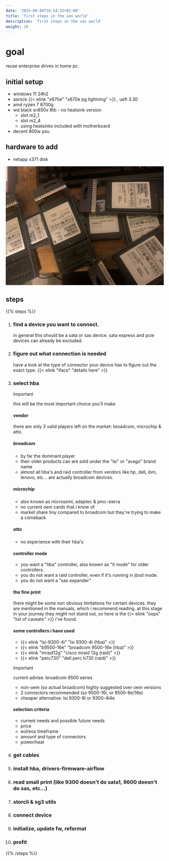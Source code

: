 ```yaml
---
date: '2025-09-04T16:54:32+02:00'
title: 'first steps in the sas world'
description: 'first steps in the sas world'
weight: 20
---
```


# goal

reuse enterprise drives in home pc.

## initial setup
* windows 11 24h2
* asrock {{< elink "x670e" "x670e pg lightning" >}} , uefi 3.30
* amd ryzen 7 8700g
* wd black sn850x 8tb - no heatsink version
  * slot m2_1
  * slot m2_4
  * using heatsinks included with motherboard
* decent 800w psu

## hardware to add
* netapp x371 disk

![](humblebrag.jpg)

## steps

{{% steps %}}
1. ### find a device you want to connect.
    in general this should be a sata or sas device. sata express and pcie devices can already be excluded.

1. ### figure out what connection is needed
    have a look at the type of connector your device has to figure out the exact type. {{< elink "iface" "details here" >}}

1. ### select hba
    > [!IMPORTANT]
    > this will be the most important choice you'll make
    #### vendor
    there are only 3 valid players left on the market: broadcom, microchip & atto.
    ##### broadcom
    * by far the dominant player
    * their older products can are sold under the "lsi" or "avago" brand name
    * almost all hba's and raid controller from vendors like hp, dell, ibm, lenovo, etc... are actually broadcom devices. 
    ##### microchip
    * also known as microsemi, adaptec & pmc-sierra
    * no current oem cards that i know of
    * market share tiny compared to broadcom but they're trying to make a comeback
    ##### atto
    * no experience with their hba's
    #### controller mode
    * you want a "hba" controller, also known as "it mode" for older controllers.
    * you do not want a raid controller, even if it's running in jbod mode.
    * you do not want a "sas expander"
    #### the fine print
    there might be some non obvious limitations for certain devices. they are mentioned in the manuals, which i recommend reading. at this stage in your journey they might not stand out, so here is the {{< elink "oops" "list of caveats" >}} i've found.
    #### some controllers i have used
    * {{< elink "lsi-9300-4i" "lsi 9300-4i (hba)" >}}
    * {{< elink "b9500-16e" "broadcom 9500-16e (hba)" >}}
    * {{< elink "mraid12g" "cisco mraid 12g (raid)" >}}
    * {{< elink "perc730" "dell perc h730 (raid)" >}}
    > [!IMPORTANT]
    > current advise: broadcom 9500 series
    * non-oem (so actual broadcom) highly suggested over oem versions
    * 2 connectors recommended (so 9500-16i, or 9500-8e/16e)
    * cheaper alternative: lsi 9300-8i or 9300-4i4e
    #### selection criteria
    * current needs and possible future needs
    * price
    * eol/eos timeframe
    * amount and type of connectors
    * power/heat

1. ### get cables

1. ### install hba, drivers-firmware-airflow

1. ### read small print (like 9300 doesn't do sata1, 9600 doesn't do sas, etc...)

1. ### storcli & sg3 utils

1. ### connect device

1. ### initialize, update fw, reformat

1. ### profit


{{% /steps %}}
